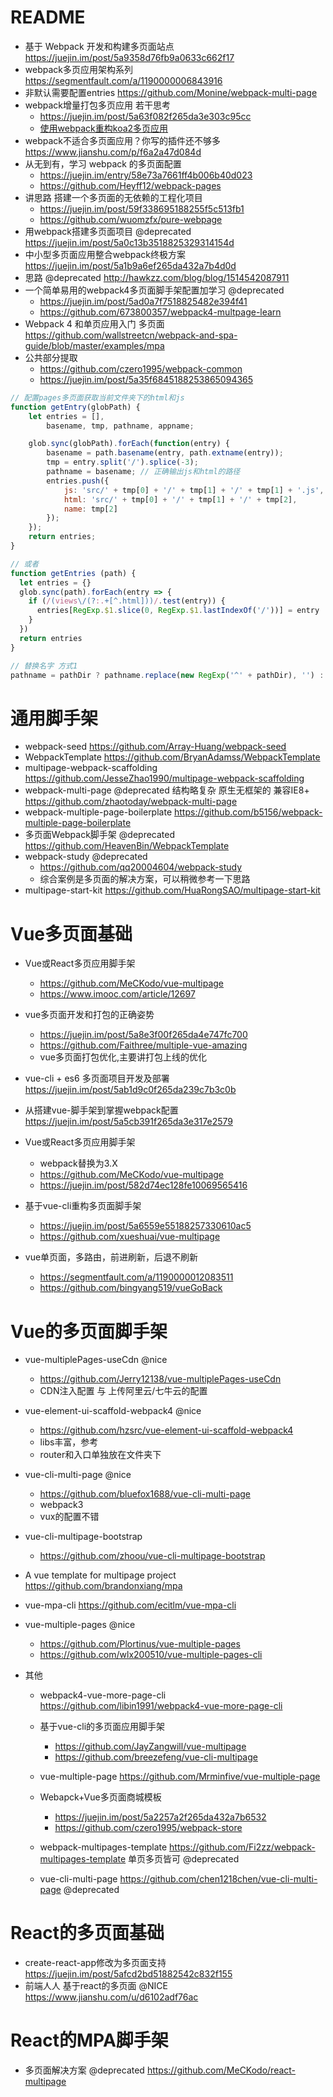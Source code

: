 # README

- 基于 Webpack 开发和构建多页面站点  <https://juejin.im/post/5a9358d76fb9a0633c662f17>
- webpack多页应用架构系列 https://segmentfault.com/a/1190000006843916
- 非默认需要配置entries  https://github.com/Monine/webpack-multi-page
- webpack增量打包多页应用 若干思考 
    - https://juejin.im/post/5a63f082f265da3e303c95cc 
    - [使用webpack重构koa2多页应用](http://www.guofengxian.com/2017/08/08/%E4%BD%BF%E7%94%A8webpack%E9%87%8D%E6%9E%84koa2%E5%A4%9A%E9%A1%B5%E5%BA%94%E7%94%A8/#more) 
- webpack不适合多页面应用？你写的插件还不够多 https://www.jianshu.com/p/f6a2a47d084d
- 从无到有，学习 webpack 的多页面配置 
    - https://juejin.im/entry/58e73a7661ff4b006b40d023
    - https://github.com/Heyff12/webpack-pages  
- 讲思路 搭建一个多页面的无依赖的工程化项目
    - https://juejin.im/post/59f338695188255f5c513fb1
    - https://github.com/wuomzfx/pure-webpage
- 用webpack搭建多页面项目 @deprecated https://juejin.im/post/5a0c13b3518825329314154d    
- 中小型多页面应用整合webpack终极方案 https://juejin.im/post/5a1b9a6ef265da432a7b4d0d    
- 思路 @deprecated http://hawkzz.com/blog/blog/1514542087911  
- 一个简单易用的webpack4多页面脚手架配置加学习 @deprecated
    - https://juejin.im/post/5ad0a7f7518825482e394f41
    - https://github.com/673800357/webpack4-multpage-learn
- Webpack 4 和单页应用入门 多页面 https://github.com/wallstreetcn/webpack-and-spa-guide/blob/master/examples/mpa
- 公共部分提取 
    - https://github.com/czero1995/webpack-common  
    - https://juejin.im/post/5a35f6845188253865094365


```js
// 配置pages多页面获取当前文件夹下的html和js
function getEntry(globPath) {
	let entries = [],
		basename, tmp, pathname, appname;

	glob.sync(globPath).forEach(function(entry) {
		basename = path.basename(entry, path.extname(entry));
		tmp = entry.split('/').splice(-3);
		pathname = basename; // 正确输出js和html的路径
		entries.push({
			js: 'src/' + tmp[0] + '/' + tmp[1] + '/' + tmp[1] + '.js',
			html: 'src/' + tmp[0] + '/' + tmp[1] + '/' + tmp[2],
			name: tmp[2]
		});
	});
	return entries;
}

// 或者
function getEntries (path) {
  let entries = {}
  glob.sync(path).forEach(entry => {
    if (/(views\/(?:.+[^.html]))/.test(entry)) {
      entries[RegExp.$1.slice(0, RegExp.$1.lastIndexOf('/'))] = entry
    }
  })
  return entries
}

// 替换名字 方式1
pathname = pathDir ? pathname.replace(new RegExp('^' + pathDir), '') : pathname;
```

# 通用脚手架

- webpack-seed https://github.com/Array-Huang/webpack-seed
- WebpackTemplate https://github.com/BryanAdamss/WebpackTemplate
- multipage-webpack-scaffolding https://github.com/JesseZhao1990/multipage-webpack-scaffolding
- webpack-multi-page @deprecated 结构略复杂 原生无框架的 兼容IE8+ <https://github.com/zhaotoday/webpack-multi-page>
- webpack-multiple-page-boilerplate <https://github.com/b5156/webpack-multiple-page-boilerplate>
- 多页面Webpack脚手架 @deprecated https://github.com/HeavenBin/WebpackTemplate
- webpack-study @deprecated
    - https://github.com/qq20004604/webpack-study  
    - 综合案例是多页面的解决方案，可以稍微参考一下思路    
- multipage-start-kit https://github.com/HuaRongSAO/multipage-start-kit

# Vue多页面基础

- Vue或React多页应用脚手架 

  - <https://github.com/MeCKodo/vue-multipage>
  - <https://www.imooc.com/article/12697>
  
- vue多页面开发和打包的正确姿势 

    - https://juejin.im/post/5a8e3f00f265da4e747fc700
    - https://github.com/Faithree/multiple-vue-amazing
    - vue多页面打包优化,主要讲打包上线的优化 
- vue-cli + es6 多页面项目开发及部署 https://juejin.im/post/5ab1d9c0f265da239c7b3c0b
- 从搭建vue-脚手架到掌握webpack配置 https://juejin.im/post/5a5cb391f265da3e317e2579
- Vue或React多页应用脚手架 
    - webpack替换为3.X  
    - https://github.com/MeCKodo/vue-multipage
    - https://juejin.im/post/582d74ec128fe10069565416
- 基于vue-cli重构多页面脚手架 
    - https://juejin.im/post/5a6559e55188257330610ac5
    - https://github.com/xueshuai/vue-multipage 
- vue单页面，多路由，前进刷新，后退不刷新 
    - https://segmentfault.com/a/1190000012083511
    - https://github.com/bingyang519/vueGoBack

# Vue的多页面脚手架

- vue-multiplePages-useCdn @nice 
    - https://github.com/Jerry12138/vue-multiplePages-useCdn 
    - CDN注入配置 与 上传阿里云/七牛云的配置 
- vue-element-ui-scaffold-webpack4 @nice 
    - https://github.com/hzsrc/vue-element-ui-scaffold-webpack4
    - libs丰富，参考
    - router和入口单独放在文件夹下
- vue-cli-multi-page @nice 
    - <https://github.com/bluefox1688/vue-cli-multi-page>
    - webpack3 
    - vux的配置不错

- vue-cli-multipage-bootstrap 
    - https://github.com/zhoou/vue-cli-multipage-bootstrap

- A vue template for multipage project https://github.com/brandonxiang/mpa
- vue-mpa-cli https://github.com/ecitlm/vue-mpa-cli
- vue-multiple-pages @nice 
    - https://github.com/Plortinus/vue-multiple-pages
    - https://github.com/wlx200510/vue-multiple-pages-cli

- 其他
    
    - webpack4-vue-more-page-cli https://github.com/libin1991/webpack4-vue-more-page-cli
    - 基于vue-cli的多页面应用脚手架
        - https://github.com/JayZangwill/vue-multipage
        - https://github.com/breezefeng/vue-cli-multipage
    - vue-multiple-page https://github.com/Mrminfive/vue-multiple-page

    - Webapck+Vue多页面商城模板 
        - https://juejin.im/post/5a2257a2f265da432a7b6532
        - https://github.com/czero1995/webpack-store
    - webpack-multipages-template https://github.com/Fi2zz/webpack-multipages-template 单页多页皆可 @deprecated
    - vue-cli-multi-page https://github.com/chen1218chen/vue-cli-multi-page @deprecated

# React的多页面基础

- create-react-app修改为多页面支持 https://juejin.im/post/5afcd2bd51882542c832f155
- 前端人人 基于react的多页面 @NICE https://www.jianshu.com/u/d6102adf76ac

# React的MPA脚手架

- 多页面解决方案 @deprecated <https://github.com/MeCKodo/react-multipage> 